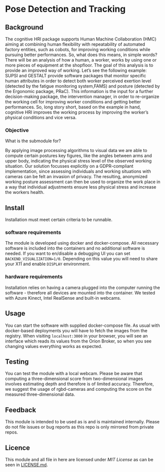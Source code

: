 # Pose Detection and Tracking #

## Background ##
The cognitive HRI package supports Human Machine Collaboration (HMC) aiming at combining human flexibility with repeatability of automated factory entities, such as cobots, for improving working conditions while pursuing better performances.
So, what does this means, in simple words?
There will be an analysis of how a human, a worker, works by using one or more pieces of equipment at the shopfloor.
The goal of this analysis is to provide an improved way of working.
Let’s see the following example: SUPSI and GESTALT provide software packages that monitor specific human attributes in order to detect both worker perceived exertion level (detected by the fatigue monitoring system,FAMS) and posture (detected by the Ergonomic package, PRaC).
This information is the input for a further decision-making package, the intervention manager, in order to re-organize the working cell for improving worker conditions and getting better performances.
So, long story short, based on the example in hand, cognitive HRI improves the working process by improving the worker’s physical conditions and vice versa.

### Objective ###
What is the submodule for?

By applying image processing algorithms to visual data we are able to compute certain postures key figures, like the angles between arms and upper body, indicating the physical stress level of the observed working situation.
Our solution focusses explicitly on a GDPR-compliant implementation, since assessing individuals and working situations with cameras can be felt an invasion of privacy.
The resulting, anonymized working posture assessment can then be used to organize the work place in a way that individual adjustments ensure less physical stress and increase the workers health.


## Install ##
Installation must meet certain criteria to be runnable.

### software requirements ###
The module is developed using docker and docker-compose.
All necessary software is included into the containers and no additional software is needed.
If you want to en/disable a debugging UI you can set `BACKEND_VISUALIZATION=1/0`.
Depending on this value you will need to share your X11 and enable `DISPLAY` environment.

### hardware requirements ###
Installation relies on having a camera plugged into the computer running the software - therefore all devices are mounted into the container.
We tested with Azure Kinect, Intel RealSense and built-in webcams.

## Usage ##
You can start the software with supplied docker-compose file.
As usual with docker-based deployments you will have to fetch the images from the registry.
When visiting `localhost:3000` in your browser, you will see an interface which reads its values from the Orion Broker, so when you see changing values everything works as expected.

## Testing ##
You can test the module with a local webcam.
Please be aware that computing a three-dimensional score from two-dimensional images involves estimating depth and therefore is of limited accuracy.
Therefore, we suggest the usage of rgbd-cameras and computing the score on the measured three-dimensional data.

## Feedback ##
This module is intended to be used as is and is maintained internally.
Please do not file issues or bug reports as this repo is only mirrored from private repos.

## Licence ##
This module and all file in here are licensed under *MIT License* as can be seen in [LICENSE.md](./LICENSE.md).
